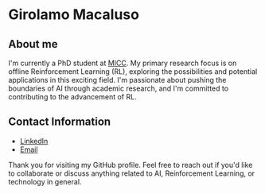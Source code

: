 # Girolamo Macaluso

## About me
I'm currently a PhD student at [MICC](https://www.micc.unifi.it/). My primary research focus is on offline Reinforcement Learning (RL), exploring the possibilities and potential applications in this exciting field. I'm passionate about pushing the boundaries of AI through academic research, and I'm committed to contributing to the advancement of RL. 


## Contact Information
- [LinkedIn](https://www.linkedin.com/in/girolamo-macaluso-b50571164/)
- [Email](girolamomacaluso@gmail.com)

Thank you for visiting my GitHub profile. Feel free to reach out if you'd like to collaborate or discuss anything related to AI, Reinforcement Learning, or technology in general.
